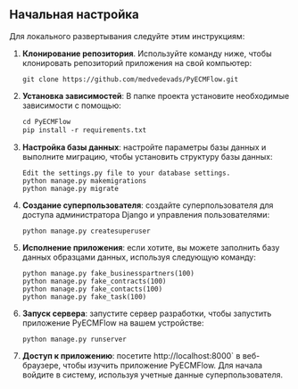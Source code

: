 ## Начальная настройка

Для локального развертывания следуйте этим инструкциям:

1. **Клонирование репозитория**. Используйте команду ниже, чтобы клонировать репозиторий приложения на свой компьютер:
   ```
   git clone https://github.com/medvedevads/PyECMFlow.git
   ```

2. **Установка зависимостей**: В папке проекта установите необходимые зависимости с помощью:
   ```5
   cd PyECMFlow
   pip install -r requirements.txt
   ```

3. **Настройка базы данных**: настройте параметры базы данных и выполните миграцию, чтобы установить структуру базы данных:
   ```
   Edit the settings.py file to your database settings.
   python manage.py makemigrations 
   python manage.py migrate
   ```

4. **Создание суперпользователя**: создайте суперпользователя для доступа администратора Django и управления пользователями:
   ```
   python manage.py createsuperuser
   ```

5. **Исполнение приложения**: если хотите, вы можете заполнить базу данных образцами данных, используя следующую команду:
   ```
   python manage.py fake_businesspartners(100)
   python manage.py fake_contracts(100)
   python manage.py fake_contacts(100)
   python manage.py fake_task(100)
   ```
6. **Запуск сервера**: запустите сервер разработки, чтобы запустить приложение PyECMFlow на вашем устройстве:
   ```
   python manage.py runserver
   ```

7. **Доступ к приложению**: посетите http://localhost:8000` в веб-браузере, чтобы изучить приложение PyECMFlow. Для начала войдите в систему, используя учетные данные суперпользователя.
 
